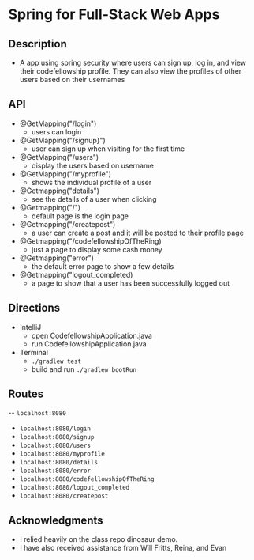 # Spring for Full-Stack Web Apps

## Description
- A app using spring security where users can sign up, log in, and view their codefellowship
profile. They can also view the profiles of other users based on their usernames

## API
- @GetMapping("/login")
    - users can login
- @GetMapping("/signup}")
    - user can sign up when visiting for the first time
- @GetMapping("/users")
    - display the users based on username
-  @GetMapping("/myprofile")
    - shows the individual profile of a user
- @Getmapping("details")
    - see the details of a user when clicking
- @Getmapping("/")
    - default page is the login page
- @Getmapping("/createpost")
    - a user can create a post and it will be posted to their profile page
- @Getmapping("/codefellowshipOfTheRing)
    - just a page to display some cash money
- @Getmapping("error")
    - the default error page to show a few details
- @Getmapping("logout_completed)
    - a page to show that a user has been successfully logged out

## Directions
- IntelliJ
    - open CodefellowshipApplication.java
    - run CodefellowshipApplication.java 
- Terminal
    - ```./gradlew test```
    - build and run ```./gradlew bootRun```

## Routes
-- ```localhost:8080```
- ```localhost:8080/login```
- ```localhost:8080/signup```
- ```localhost:8080/users```
- ```localhost:8080/myprofile```
- ```localhost:8080/details```
- ```localhost:8080/error```
- ```localhost:8080/codefellowshipOfTheRing```
- ```localhost:8080/logout_completed```
- ```localhost:8080/createpost```


## Acknowledgments
- I relied heavily on the class repo dinosaur demo. 
- I have also received assistance from Will Fritts, Reina, and Evan